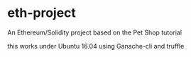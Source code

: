 # eth-project
An Ethereum/Solidity project based on the Pet Shop tutorial 

this works under Ubuntu 16.04 using Ganache-cli and truffle 

